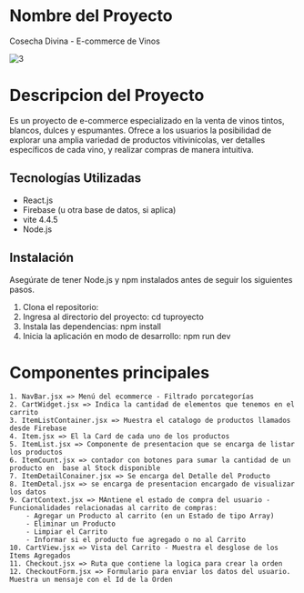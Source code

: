 # Nombre del Proyecto

Cosecha Divina - E-commerce de Vinos

![3](https://github.com/gusta-2019/EntregaFinalReactBove/assets/118360218/dec7e91a-99e6-430c-9c34-488a9b6a9132)


# Descripcion del Proyecto

Es un proyecto de e-commerce especializado en la venta de vinos tintos, blancos, dulces y espumantes. Ofrece a los usuarios la posibilidad de explorar una amplia variedad de productos vitivinícolas, ver detalles específicos de cada vino, y realizar compras de manera intuitiva.

## Tecnologías Utilizadas

- React.js
- Firebase (u otra base de datos, si aplica)
- vite 4.4.5
- Node.js

## Instalación

Asegúrate de tener Node.js y npm instalados antes de seguir los siguientes pasos.

1. Clona el repositorio:
2. Ingresa al directorio del proyecto:
    cd tuproyecto
3. Instala las dependencias:
    npm install
4. Inicia la aplicación en modo de desarrollo:
    npm run dev

# Componentes principales

    1. NavBar.jsx => Menú del ecommerce - Filtrado porcategorías
    2. CartWidget.jsx => Indica la cantidad de elementos que tenemos en el carrito
    3. ItemListContainer.jsx => Muestra el catalogo de productos llamados desde Firebase
    4. Item.jsx => El la Card de cada uno de los productos
    5. ItemList.jsx => Componente de presentacion que se encarga de listar los productos
    6. ItemCount.jsx => contador con botones para sumar la cantidad de un producto en  base al Stock disponible
    7. ItemDetailConainer.jsx => Se encarga del Detalle del Producto 
    8. ItemDetal.jsx => se encarga de presentacion encargado de visualizar los datos
    9. CartContext.jsx => MAntiene el estado de compra del usuario - Funcionalidades relacionadas al carrito de compras: 
        - Agregar un Producto al carrito (en un Estado de tipo Array)
        - Eliminar un Producto
        - Limpiar el Carrito
        - Informar si el producto fue agregado o no al Carrito
    10. CartView.jsx => Vista del Carrito - Muestra el desglose de los Items Agregados
    11. Checkout.jsx => Ruta que contiene la logica para crear la orden
    12. CheckoutForm.jsx => Formulario para enviar los datos del usuario. Muestra un mensaje con el Id de la Orden
